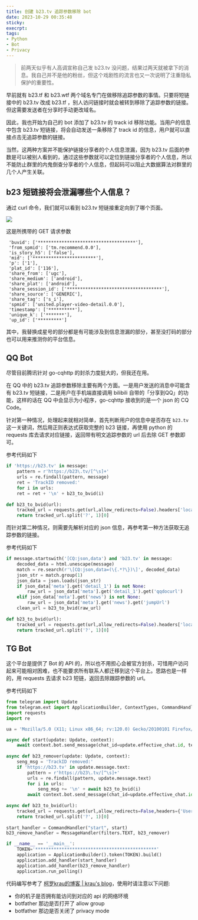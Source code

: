 ```yaml
---
title: 创建 b23.tv 追踪参数移除 bot
date: 2023-10-29 00:35:48
sticky:
execrpt:
tags:
- Python
- Bot
- Privacy
---
```


> 前两天似乎有人高调宣称自己发 b23.tv 没问题，结果过两天就被拿下的消息。我自己并不是他的粉丝，但这个戏剧性的流言也又一次说明了注重隐私保护的重要性。

早前就有 b23.tf 和 b23.wtf 两个域名专门在做移除追踪参数的事情。只要将短链接中的 b23.tv 改成 b23.tf ，别人访问链接时就会被转到移除了追踪参数的链接。但这需要发送者在分享时手动更改域名。

因此，我也开始为自己的 bot 添加了 b23.tv 的 track id 移除功能。当用户的信息中包含 b23.tv 短链接，将会自动发送一条移除了 track id 的信息，用户就可以直接点击无追踪参数的链接。

当然，这两种方案并不能保护链接分享者的个人信息泄漏，因为 b23.tv 后面的参数是可以被别人看到的，通过这些参数就可以定位到链接分享者的个人信息，所以不能防止群里的内鬼倒查分享者的个人信息，但起码可以阻止大数据算法对群里的几个人产生关联。

## b23 短链接将会泄漏哪些个人信息？

通过 curl 命令，我们就可以看到 b23.tv 短链接重定向到了哪个页面。

![](https://cdn.zhullyb.top/uploads/2024/08/12/653d49fe955f7.png)

这是所携带的 GET 请求参数

```
 'buvid': ['*************************************'],
 'from_spmid': ['tm.recommend.0.0'],
 'is_story_h5': ['false'],
 'mid': ['************************'],
 'p': ['1'],
 'plat_id': ['116'],
 'share_from': ['ugc'],
 'share_medium': ['android'],
 'share_plat': ['android'],
 'share_session_id': ['************************************'],
 'share_source': ['GENERIC'],
 'share_tag': ['s_i'],
 'spmid': ['united.player-video-detail.0.0'],
 'timestamp': ['**********'],
 'unique_k': ['*******'],
 'up_id': ['*********']
```

其中，我替换成星号的部分都是有可能涉及到信息泄漏的部分，甚至没打码的部分也可以用来推测你的平台信息。

## QQ Bot

尽管目前腾讯针对 go-cqhttp 的封杀力度挺大的，但我还在用。

在 QQ 中的 b23.tv 追踪参数移除主要有两个方面。一是用户发送的消息中可能含有 b23.tv 短链接，二是用户在手机端直接调用 bilibili 自带的「分享到QQ」的功能，这样的话在 QQ 中会显示为小程序，go-cqhttp 接收到的是一个 json 的 CQ Code。

针对第一种情况，处理起来就相对简单，首先判断用户的信息中是否存在 `b23.tv` 这一关键词，然后用正则表达式获取完整的 b23 链接，再使用 python 的 requests 库去请求对应链接，返回带有明文追踪参数的 url 后去除 GET 参数即可。

参考代码如下

```python
if 'https://b23.tv' in message:
	pattern = r'https://b23\.tv/[^\s]+'
	urls = re.findall(pattern, message)
    ret = 'TrackID removed:'
	for i in urls:
	ret = ret + '\n' + b23_to_bvid(i)
    
def b23_to_bvid(url):
    tracked_url = requests.get(url,allow_redirects=False).headers['location']
    return tracked_url.split('?', 1)[0]
```

而针对第二种情况，则需要先解析对应的 json 信息，再参考第一种方法获取无追踪参数的链接。

参考代码如下

```python
if message.startswith('[CQ:json,data') and 'b23.tv' in message:
    decoded_data = html.unescape(message)
    match = re.search(r'\[CQ:json,data=(\{.*?\})\]', decoded_data)
    json_str = match.group(1)
    json_data = json.loads(json_str)
    if json_data['meta'].get('detail_1') is not None:
		raw_url = json_data['meta'].get('detail_1').get('qqdocurl')
	elif json_data['meta'].get('news') is not None:
		raw_url = json_data['meta'].get('news').get('jumpUrl')
    clean_url = b23_to_bvid(raw_url)
    
def b23_to_bvid(url):
    tracked_url = requests.get(url,allow_redirects=False).headers['location']
    return tracked_url.split('?', 1)[0]
```

## TG Bot

这个平台是提供了 Bot 的 API 的，所以也不用担心会被官方封杀，可惜用户访问起来可能相对困难，也不能要求所有联系人都迁移到这个平台上。思路也是一样的，用 requests 去请求 b23 短链，返回去除跟踪参数的 url。

参考代码如下

```python
from telegram import Update
from telegram.ext import ApplicationBuilder, ContextTypes, CommandHandler, MessageHandler, filters
import requests
import re

ua = 'Mozilla/5.0 (X11; Linux x86_64; rv:120.0) Gecko/20100101 Firefox/120.0'

async def start(update: Update, context):
    await context.bot.send_message(chat_id=update.effective_chat.id, text="Hello World!")
    
async def b23_remover(update: Update, context):
    seng_msg = 'TrackID removed:'
    if 'https://b23.tv' in update.message.text:
        pattern = r'https://b23\.tv/[^\s]+'
        urls = re.findall(pattern, update.message.text)
        for i in urls:
            seng_msg += '\n' + await b23_to_bvid(i)
        await context.bot.send_message(chat_id=update.effective_chat.id, text=seng_msg)
        
async def b23_to_bvid(url):
    tracked_url = requests.get(url,allow_redirects=False,headers={'User-Agent': ua}).headers['Location']
    return tracked_url.split('?', 1)[0]
    
start_handler = CommandHandler("start", start)
b23_remove_handler = MessageHandler(filters.TEXT, b23_remover)

if __name__ == '__main__':
    TOKEN='**********************************************'
    application = ApplicationBuilder().token(TOKEN).build()
    application.add_handler(start_handler)
    application.add_handler(b23_remove_handler)
    application.run_polling()

```

代码编写参考了 [柯罗krau的博客 | krau's blog](https://krau.top/posts/tg-bot-dev-note-kmua)，使用时请注意以下问题:

- 你的机子是否拥有能访问到对应的 api 的网络环境
- botfather 那边是否打开了 allow group
- botfather 那边是否关闭了 privacy mode
